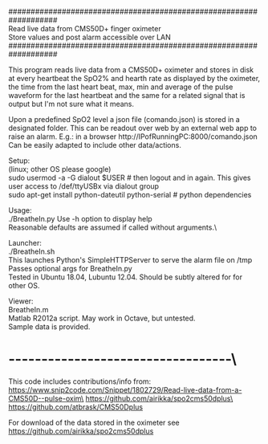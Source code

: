 ###################################################################\
Read live data from CMS50D+ finger oximeter\
Store values and post alarm accessible over LAN\
###################################################################

This program reads live data from a CMS50D+ oximeter and stores in disk at every heartbeat the SpO2% and hearth rate as displayed by the oximeter, the time from the last heart beat, max, min and average of the pulse waveform for the last heartbeat and the same for a related signal that is output but I'm not sure what it means.

Upon a predefined SpO2 level a json file (comando.json) is stored in a designated folder. This can be readout over web by an external web app to raise an alarm. E.g.: in a browser http://IPofRunningPC:8000/comando.json\
Can be easily adapted to include other data/actions.

Setup:\
(linux; other OS please google)\
sudo usermod -a -G dialout $USER # then logout and in again. This gives user access to /def/ttyUSBx via dialout group\
sudo apt-get install python-dateutil python-serial  # python dependencies

Usage:\
./BreatheIn.py 
Use -h option to display help\
Reasonable defaults are assumed if called without arguments.\

Launcher:\
./BreatheIn.sh\
This launches Python's SimpleHTTPServer to serve the alarm file on /tmp\
Passes optional args for BreatheIn.py\
Tested in Ubuntu 18.04, Lubuntu 12.04. Should be subtly altered for for other OS.

Viewer:\
BreatheIn.m\
Matlab R2012a script. May work in Octave, but untested.\
Sample data is provided.

# ----------------------------------\
This code includes contributions/info from:\
https://www.snip2code.com/Snippet/1802729/Read-live-data-from-a-CMS50D--pulse-oxim\
https://github.com/airikka/spo2cms50dplus\
https://github.com/atbrask/CMS50Dplus

For download of the data stored in the oximeter see\
https://github.com/airikka/spo2cms50dplus
